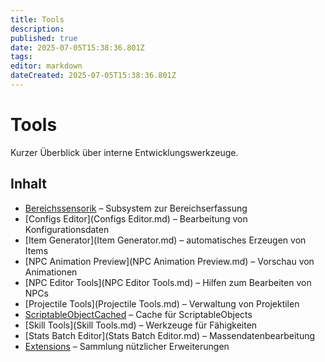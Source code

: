 ```yaml
---
title: Tools
description:
published: true
date: 2025-07-05T15:38:36.801Z
tags:
editor: markdown
dateCreated: 2025-07-05T15:38:36.801Z
---
```


# Tools

Kurzer Überblick über interne Entwicklungswerkzeuge.

## Inhalt
- [Bereichssensorik](Bereichssensorik.md) – Subsystem zur Bereichserfassung
- [Configs Editor](Configs Editor.md) – Bearbeitung von Konfigurationsdaten
- [Item Generator](Item Generator.md) – automatisches Erzeugen von Items
- [NPC Animation Preview](NPC Animation Preview.md) – Vorschau von Animationen
- [NPC Editor Tools](NPC Editor Tools.md) – Hilfen zum Bearbeiten von NPCs
- [Projectile Tools](Projectile Tools.md) – Verwaltung von Projektilen
- [ScriptableObjectCached](ScriptableObjectCached.md) – Cache für ScriptableObjects
- [Skill Tools](Skill Tools.md) – Werkzeuge für Fähigkeiten
- [Stats Batch Editor](Stats Batch Editor.md) – Massendatenbearbeitung
- [Extensions](Extensions/README.md) – Sammlung nützlicher Erweiterungen
